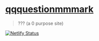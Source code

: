 # [qqquestionmmmark](https://qqquestionmmmark.netlify.app/)

> ??? (a 0 purpose site)

[![Netlify Status](https://api.netlify.com/api/v1/badges/51c7741e-9463-413c-a841-a4a8a4ae28b9/deploy-status)](https://app.netlify.com/sites/qqquestionmmmark/deploys)
